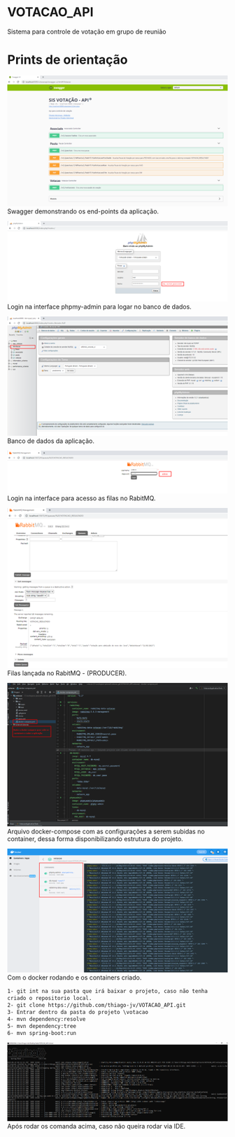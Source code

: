 # VOTACAO_API
Sistema para controle de votação em grupo de reunião

# Prints de orientação

![swagger](https://github.com/thiago-jv/VOTACAO_API/blob/main/swagger.png)
 Swagger demonstrando os end-points da aplicação.

![phpmy-admin](https://github.com/thiago-jv/VOTACAO_API/blob/main/phpmy_admin_login.png)
 Login na interface phpmy-admin para logar no banco de dados.

![sgdb-mysql](https://github.com/thiago-jv/VOTACAO_API/blob/main/banco_de_dados.png)
 Banco de dados da aplicação.
 
 ![login-rabitmq](https://github.com/thiago-jv/VOTACAO_API/blob/main/rabitmq_login.png)
 Login na interface para acesso as filas no RabitMQ.

 ![filas-rabitmq](https://github.com/thiago-jv/VOTACAO_API/blob/main/rabitmq_fila.png)
 Filas lançada no RabitMQ - (PRODUCER).

 ![docker-compose](https://github.com/thiago-jv/VOTACAO_API/blob/main/docker_compose.png)
  Arquivo docker-compose com as configurações a serem subidas no container, dessa forma disponibilizando estrutura do projeto.

 ![docker-compose](https://github.com/thiago-jv/VOTACAO_API/blob/main/containers.png)
  Com o docker rodando e os containers criado.

```
1- git int na sua pasta que irá baixar o projeto, caso não tenha criado o repositorio local.
2- git clone https://github.com/thiago-jv/VOTACAO_API.git
3- Entrar dentro da pasta do projeto \votacao
4- mvn dependency:resolve
5- mvn dependency:tree
6- mvn spring-boot:run
```

 ![spring-boot-run](https://github.com/thiago-jv/VOTACAO_API/blob/main/runing.png)
 Após rodar os comanda acima, caso não queira rodar via IDE.
 


 

 
